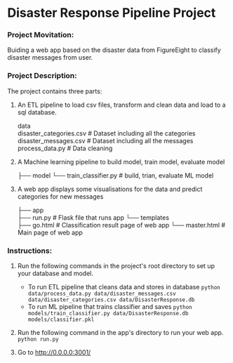 # Disaster Response Pipeline Project
### Project Movitation:
Buiding a web app based on the disaster data from FigureEight to classify disaster messages from user. 
### Project Description:
The project contains three parts:
1. An ETL pipeline to load csv files, transform and clean data and load to a sql database.
   
     data                   
        disaster_categories.csv          # Dataset including all the categories  
        disaster_messages.csv            # Dataset including all the messages
        process_data.py                  # Data cleaning
       
       
2. A Machine learning pipeline to build model, train model, evaluate model   
    
 
    ├── model
        └── train_classifier.py              #  build, trian, evaluate ML model       
   
3. A web app displays some visualisations for the data and predict categories for new messages    
            
    ├── app     
        ├── run.py                           # Flask file that runs app
        └── templates   
            ├── go.html                      # Classification result page of web app
            └── master.html                  # Main page of web app  
            
           
### Instructions:
1. Run the following commands in the project's root directory to set up your database and model.

    - To run ETL pipeline that cleans data and stores in database
        `python data/process_data.py data/disaster_messages.csv data/disaster_categories.csv data/DisasterResponse.db`
    - To run ML pipeline that trains classifier and saves
        `python models/train_classifier.py data/DisasterResponse.db models/classifier.pkl`

2. Run the following command in the app's directory to run your web app.
    `python run.py`

3. Go to http://0.0.0.0:3001/
